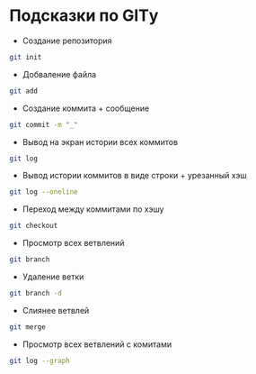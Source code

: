 # Подсказки по GITу

* Создание репозитория 
```sh 
git init
```
* Добваление файла
```sh
git add
```
* Создание коммита + сообщение
```sh
git commit -m "_"
```
* Вывод на экран истории всех коммитов
```sh
git log
```
* Вывод истории коммитов в виде строки + урезанный хэш 
```sh
git log --oneline
```
* Переход между коммитами по хэшу
```sh
git checkout
```
* Просмотр всех ветвлений
```sh
git branch
```
* Удаление ветки
```sh
git branch -d
```
* Слиянее ветвлей
```sh
git merge
```
* Просмотр всех ветвлений с комитами
```sh
git log --graph
```